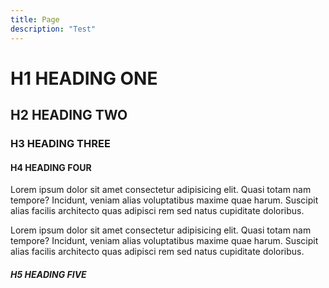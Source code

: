 ```yaml
---
title: Page
description: "Test"
---
```


# H1 HEADING ONE

## H2 HEADING TWO

### H3 HEADING THREE

#### H4 HEADING FOUR

Lorem ipsum dolor sit amet consectetur adipisicing elit. Quasi totam nam tempore? Incidunt, veniam alias voluptatibus maxime quae harum. Suscipit alias facilis architecto quas adipisci rem sed natus cupiditate doloribus.

Lorem ipsum dolor sit amet consectetur adipisicing elit. Quasi totam nam tempore? Incidunt, veniam alias voluptatibus maxime quae harum. Suscipit alias facilis architecto quas adipisci rem sed natus cupiditate doloribus.

##### H5 HEADING FIVE
